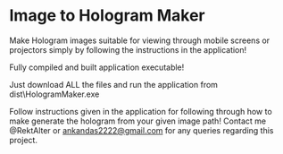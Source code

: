 # Image to Hologram Maker

Make Hologram images suitable for viewing through mobile screens or projectors simply by following the instructions in the application!


Fully compiled and built application executable!


Just download ALL the files and run the application from dist\HologramMaker.exe

Follow instructions given in the application for following through how to make generate the hologram from your given image path!
Contact me @RektAlter or ankandas2222@gmail.com for any queries regarding this project.
